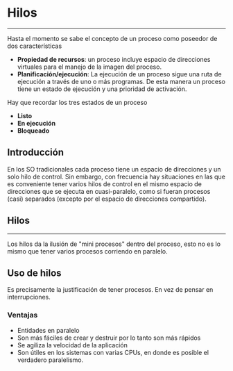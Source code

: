 # Hilos
---
Hasta el momento se sabe el concepto de un proceso como poseedor de dos características
- **Propiedad de recursos**: un proceso incluye espacio de direcciones virtuales para el manejo de la imagen del proceso.
- **Planificación/ejecución**: La ejecución de un proceso sigue una ruta de ejecución a través de uno o más programas. De esta manera un proceso tiene un estado de ejecución y una prioridad de activación.

Hay que recordar los tres estados de un proceso
- **Listo**
- **En ejecución**
- **Bloqueado**

## Introducción
En los SO tradicionales cada proceso tiene un espacio de direcciones y un solo hilo de control. Sin embargo, con frecuencia hay situaciones en las que es conveniente tener varios hilos de control en el mismo espacio de direcciones que se ejecuta en cuasi-paralelo, como si fueran procesos (casi) separados (excepto por el espacio de direcciones compartido).

## Hilos
---
Los hilos da la ilusión de "mini procesos" dentro del proceso, esto no es lo mismo que tener varios procesos corriendo en paralelo.

## Uso de hilos
Es precisamente la justificación de tener procesos. En vez de pensar en interrupciones.

### Ventajas
- Entidades en paralelo
- Son más fáciles de crear y destruir por lo tanto son más rápidos
- Se agiliza la velocidad de la aplicación
- Son útiles en los sistemas con varias CPUs, en donde es posible el verdadero paralelismo.


 